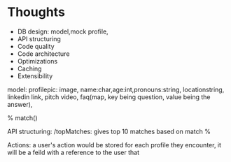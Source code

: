 # Thoughts
- DB design: model,mock profile, 
- API structuring
- Code quality
- Code architecture
- Optimizations
- Caching
- Extensibility



model: profilepic: image, name:char,age:int,pronouns:string, locationstring, linkedin link, pitch video, faq(map, key being question, value being the answer),

% match()

API structuring: /topMatches: gives top 10 matches based on match %


Actions: a user's action would be stored for each profile they encounter, it will be a feild with a reference to the user that 